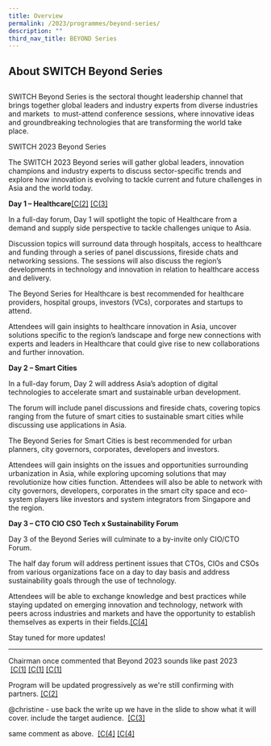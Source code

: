 ```yaml
---
title: Overview
permalink: /2023/programmes/beyond-series/
description: ""
third_nav_title: BEYOND Series
---
```

## About SWITCH Beyond Series
## 
SWITCH Beyond Series is the sectoral thought leadership channel that brings together global leaders and industry experts from diverse industries and markets  to must-attend conference sessions, where innovative ideas and groundbreaking technologies that are transforming the world take place.

SWITCH 2023 Beyond Series

The SWITCH 2023 Beyond series will gather  global  leaders, innovation champions and  industry experts to discuss sector-specific trends and explore how innovation is evolving to tackle current and future challenges in Asia and the world today.  

**Day 1 – Healthcare**[\[C(2\]](#_msocom_2) [\[C(3\]](#_msocom_3) 

In a full-day forum, Day 1 will spotlight the topic of Healthcare from a demand and supply side perspective to tackle challenges unique to Asia.

Discussion topics will surround data through hospitals, access to healthcare and funding through a series of panel discussions, fireside chats and networking sessions. The sessions will also discuss the region’s developments in technology and innovation in relation to healthcare access and delivery.

The Beyond Series for Healthcare is best recommended for healthcare providers, hospital groups, investors (VCs), corporates and startups to attend.

Attendees will gain insights to healthcare innovation in Asia, uncover solutions specific to the region’s landscape and forge new connections with experts and leaders in Healthcare that could give rise to new collaborations and further innovation.

**Day 2 – Smart Cities**

In a full-day forum, Day 2 will address Asia’s adoption of digital technologies to accelerate smart and sustainable urban development.

The forum will include panel discussions and fireside chats, covering topics ranging from the future of smart cities to sustainable smart cities while discussing use applications in Asia.

The Beyond Series for Smart Cities is best recommended for urban planners, city governors, corporates, developers and investors.

Attendees will gain insights on the issues and opportunities surrounding urbanization in Asia, while exploring upcoming solutions that may revolutionize how cities function. Attendees will also be able to network with city governors, developers, corporates in the smart city space and eco-system players like investors and system integrators from Singapore and the region.

**Day 3 – CTO CIO CSO Tech x Sustainability Forum**

Day 3 of the Beyond Series will culminate to a by-invite only CIO/CTO Forum.

The half day forum will address pertinent issues that CTOs, CIOs and CSOs from various organizations face on a day to day basis and address sustainability goals through the use of technology.

Attendees will be able to exchange knowledge and best practices while staying updated on emerging innovation and technology, network with peers across industries and markets and have the opportunity to establish themselves as experts in their fields.[\[C(4\]](#_msocom_4) 

Stay tuned for more updates!

* * *

Chairman once commented that Beyond 2023 sounds like past 2023  [\[C(1\]](#_msoanchor_1) [\[C(1\]](#_msoanchor_1) [\[C(1\]](#_msoanchor_1)

Program will be updated progressively as we're still confirming with partners. [\[C(2\]](#_msoanchor_2)

@christine - use back the write up we have in the slide to show what it will cover. include the target audience.  [\[C(3\]](#_msoanchor_3)

same comment as above.  [\[C(4\]](#_msoanchor_4) [\[C(4\]](#_msoanchor_4)